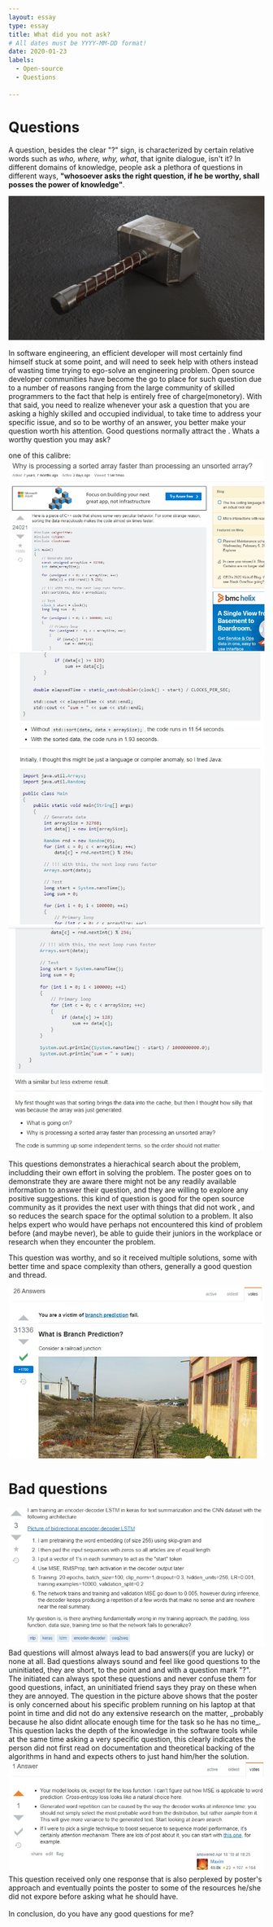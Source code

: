 ```yaml
---
layout: essay
type: essay
title: What did you not ask?
# All dates must be YYYY-MM-DD format!
date: 2020-01-23
labels:
  - Open-source
  - Questions
  
---
```

# Questions
A question, besides the clear "?" sign, is characterized by certain relative words such as _who, where, why, what_, that ignite dialogue, isn't it? In different domains of knowledge, people ask a plethora of questions in different ways, __"whosoever asks the right question, if he be worthy, shall posses the power of knowledge"__.<br>

<img class="ui medium left square floated image" src="../images/thor.jpg">

In software engineering, an efficient developer will most certainly find himself stuck at some point, and will need to seek help with others instead of wasting time trying to ego-solve an engineering problem. Open source developer communities have become the go to place for such question due to a number of reasons ranging from the large community of skilled programmers to the fact that help is entirely free of charge(monetory). With that said, you need to realize whenever your ask a question that you are asking a highly skilled and occupied individual, to take time to address your specific issue, and so to be worthy of an answer, you better make your question worth his attention. Good questions normally attract the . Whats a worthy question you may ask?<br>

one of this calibre:<br>
<img class="ui medium left square floated image" src="../images/goodQ1.jpg">
<img class="ui medium left square floated image" src="../images/goodQ2.jpg">
<img class="ui medium left square floated image" src="../images/goodQ3.jpg">

This questions demonstrates a hierachical search about the problem, includding their own effort in solving the problem. The poster goes on to demonstrate they are aware there might not be any readily available information to answer their question, and they are willing to explore any positive suggestions. this kind of question is good for the open source community as it provides the next user with things that did not work , and so reduces the search space for the optimal solution to a problem. It also helps expert who would have perhaps not encountered this kind of problem before (and maybe never), be able to guide their juniors in the workplace or research when they encounter the problem.<br>

This question was worthy, and so it received multiple solutions, some with better time and space complexity than others, generally a good question and thread.<br>

<img class="ui medium left square floated image" src="../images/goodQ_A.jpg">

# Bad questions
<img class="ui medium left square floated image" src="../images/badQ.jpg">
Bad questions will almost always lead to bad answers(if you are lucky) or none at all. Bad questions always sound and feel like good questions to the uninitiated, they are short, to the point and and with a question mark "?". The initiated can always spot these questions and never confuse them for good questions, infact, an uninitiated friend says they pray on these when they are annoyed. The question in the picture above shows that the poster is only concerned about his specific problem running on his laptop at that point in time and did not do any extensive research on the matter, _probably because he also didnt allocate enough time for the task so he has no time_. This question lacks the depth of the knowledge in the software tools while at the same time asking a very specific question, this clearly indicates the person did not first read on documentation and theoretical backing of the algorithms in hand and expects others to just hand him/her the solution.<br>

<img class="ui medium left square floated image" src="../images/badQ_A.jpg">
This question received only one response that is also perplexed by poster's approach and eventually points the poster to some of the resources he/she did not expore before asking what he should have.<br>
<br>
In conclusion, do you have any good questions for me?
